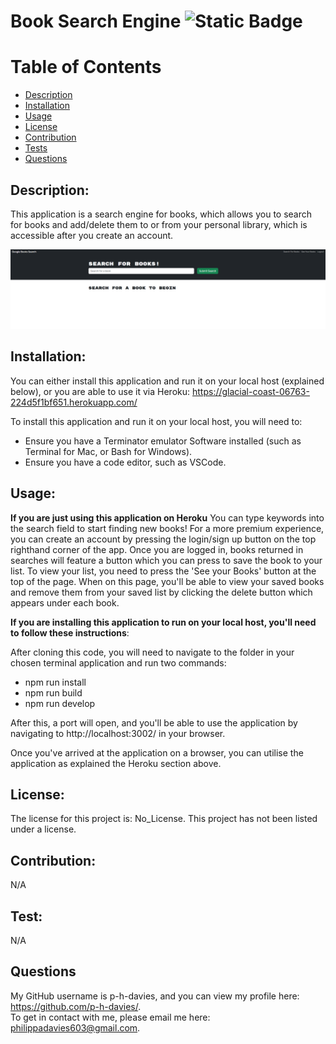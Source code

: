 # Book Search Engine ![Static Badge](https://img.shields.io/badge/License:-No_License-green:badgeContent)

# Table of Contents
- [Description](#description)
- [Installation](#installation)
- [Usage](#usage)
- [License](#license)
- [Contribution](#contribution)
- [Tests](#test)
- [Questions](#questions)

## Description:
This application is a search engine for books, which allows you to search for books and add/delete them to or from your personal library, which is accessible after you create an account.

![Homepage](image.png)


## Installation:

You can either install this application and run it on your local host (explained below), or you are able to use it via Heroku: https://glacial-coast-06763-224d5f1bf651.herokuapp.com/

To install this application and run it on your local host, you will need to:
- Ensure you have a Terminator emulator Software installed (such as Terminal for Mac, or Bash for Windows). 
- Ensure you have a code editor, such as VSCode.

## Usage:
**If you are just using this application on Heroku**
You can type keywords into the search field to start finding new books! 
For a more premium experience, you can create an account by pressing the login/sign up button on the top righthand corner of the app. Once you are logged in, books returned in searches will feature a button which you can press to save the book to your list. To view your list, you need to press the 'See your Books' button at the top of the page. When on this page, you'll be able to view your saved books and remove them from your saved list by clicking the delete button which appears under each book.

**If you are installing this application to run on your local host, you'll need to follow these instructions**:

After cloning this code, you will need to navigate to the folder in your chosen terminal application and run two commands:
- npm run install
- npm run build
- npm run develop

After this, a port will open, and you'll be able to use the application by navigating to http://localhost:3002/ in your browser. 

Once you've arrived at the application on a browser, you can utilise the application as explained the Heroku section above.

## License:
The license for this project is: No_License.
This project has not been listed under a license.

## Contribution:
N/A

## Test:
N/A

## Questions
My GitHub username is p-h-davies, and you can view my profile here: https://github.com/p-h-davies/.
<br>
To get in contact with me, please email me here: philippadavies603@gmail.com.

